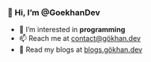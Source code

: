 ### 👋 Hi, I’m @GoekhanDev

- 👀 I’m interested in **programming**
- 📫 Reach me at [contact@gökhan.dev](mailto:contact@gökhan.dev)
- 📝 Read my blogs at [blogs.gökhan.dev](https://blogs.gökhan.dev)
